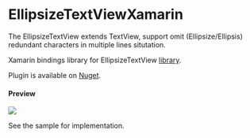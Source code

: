 # EllipsizeTextViewXamarin
The EllipsizeTextView extends TextView, support omit (Ellipsize/Ellipsis) redundant characters in multiple lines situtation.

Xamarin bindings library for EllipsizeTextView [library](https://github.com/dinuscxj/EllipsizeTextView).

Plugin is available on [Nuget](https://www.nuget.org/packages/Xam.Plugins.Android.EllipsizeTextView/).

#### Preview
![](https://raw.githubusercontent.com/dinuscxj/EllipsizeTextView/master/Preview/EllipsizeTextView.gif?width=300)

See the sample for implementation.
